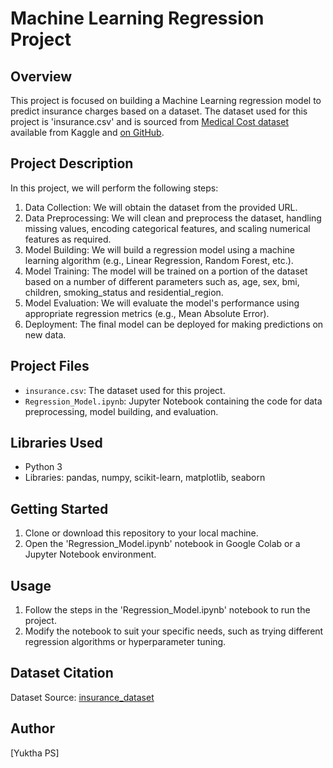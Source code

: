 # Machine Learning Regression Project

## Overview
This project is focused on building a Machine Learning regression model to predict insurance charges based on a dataset. The dataset used for this project is 'insurance.csv' and is sourced from [Medical Cost dataset](https://www.kaggle.com/datasets/mirichoi0218/insurance) available from Kaggle and [on GitHub](https://github.com/stedy/Machine-Learning-with-R-datasets/blob/master/insurance.csv).
## Project Description
In this project, we will perform the following steps:

1. Data Collection: We will obtain the dataset from the provided URL.
2. Data Preprocessing: We will clean and preprocess the dataset, handling missing values, encoding categorical features, and scaling numerical features as required.
3. Model Building: We will build a regression model using a machine learning algorithm (e.g., Linear Regression, Random Forest, etc.).
4. Model Training: The model will be trained on a portion of the dataset based on a number of different parameters such as, age, sex, bmi, children, smoking_status and residential_region.
5. Model Evaluation: We will evaluate the model's performance using appropriate regression metrics (e.g., Mean Absolute Error).
6. Deployment: The final model can be deployed for making predictions on new data.

## Project Files
- `insurance.csv`: The dataset used for this project.
- `Regression_Model.ipynb`: Jupyter Notebook containing the code for data preprocessing, model building, and evaluation.

## Libraries Used
- Python 3
- Libraries: pandas, numpy, scikit-learn, matplotlib, seaborn

## Getting Started
1. Clone or download this repository to your local machine.
2. Open the 'Regression_Model.ipynb' notebook in Google Colab or a Jupyter Notebook environment.

## Usage
1. Follow the steps in the 'Regression_Model.ipynb' notebook to run the project.
2. Modify the notebook to suit your specific needs, such as trying different regression algorithms or hyperparameter tuning.

## Dataset Citation
Dataset Source: [insurance_dataset](https://raw.githubusercontent.com/stedy/Machine-Learning-with-R-datasets/master/insurance.csv)

## Author
[Yuktha PS]

